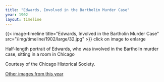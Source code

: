 ```yaml
---
title: "Edwards, Involved in the Bartholin Murder Case"
year: 1902
layout: timeline
---
```


{{< image-timeline title="Edwards, Involved in the Bartholin Murder Case" src="/img/timeline/1902/large/32.jpg" >}}
click on image to enlarge

Half-length portrait of Edwards, who was involved in the Bartholin murder case, sitting in a room in Chicago 

Courtesy of the Chicago Historical Society.

[Other images from this year](/historical/timeline/1902)